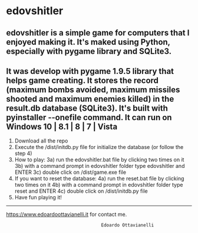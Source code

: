 # edovshitler
edovshitler is a simple game for computers that I enjoyed making it. It's maked using Python, especially with pygame library and SQLite3.
--------------------------
It was develop with pygame 1.9.5 library that helps game creating. It stores the record (maximum bombs avoided, maximum missiles shooted and maximum enemies killed) in the result.db database (SQLite3). It's built with pyinstaller --onefile command.
It can run on Windows 10 | 8.1 | 8 | 7 | Vista
--------------------------

1) Download all the repo
2) Execute the /dist/initdb.py file for initialize the database (or follow the step 4)
3) How to play: 
      3a) run the edovshitler.bat file by clicking two times on it
      3b) with a command prompt in edovshitler folder type edovshitler and ENTER
      3c) double click on /dist/game.exe file
4) If you want to reset the database:
      4a) run the reset.bat file by clicking two times on it
      4b) with a command prompt in edovshitler folder type reset and ENTER
      4c) double click on /dist/initdb.py file
5) Have fun playing it!

--------------------------
https://www.edoardoottavianelli.it for contact me.


                                        Edoardo Ottavianelli
